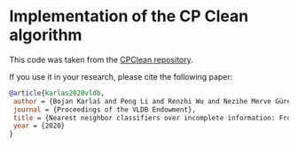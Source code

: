 # Implementation of the CP Clean algorithm

This code was taken from the [CPClean repository](https://github.com/chu-data-lab/CPClean).

If you use it in your research, please cite the following paper:

```bibtex
@article{karlas2020vldb,
 author = {Bojan Karlaš and Peng Li and Renzhi Wu and Nezihe Merve Gürel and Xu Chu and Wentao Wu and Ce Zhang},
 journal = {Proceedings of the VLDB Endowment},
 title = {Nearest neighbor classifiers over incomplete information: From certain answers to certain predictions},
 year = {2020}
}
```
